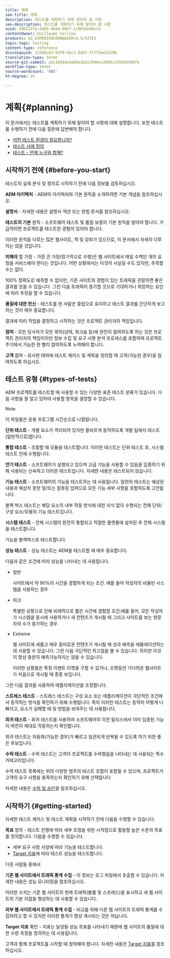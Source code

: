 ```yaml
---
title: 계획
seo-title: 계획
description: 테스트를 계획하기 위해 알아야 할 사항
seo-description: 테스트를 계획하기 위해 알아야 할 사항
uuid: 29b1127a-da85-46ed-98e7-1c983eb40cfe
contentOwner: Guillaume Carlino
products: SG_EXPERIENCEMANAGER/6.5/SITES
topic-tags: testing
content-type: reference
discoiquuid: 12268c43-93f9-42c1-8dd7-f17f9ae2219b
translation-type: tm+mt
source-git-commit: a3c303d4e3a85e1b2e794bec2006c335056309fb
workflow-type: tm+mt
source-wordcount: '985'
ht-degree: 2%

---
```



# 계획{#planning}

이 문서에서는 테스트를 계획하기 위해 알아야 할 사항에 대해 설명합니다. 또한 테스트를 수행하기 전에 다음 질문에 답변해야 합니다.

* [어떤 테스트 환경이 필요합니까?](/help/sites-developing/test-environments.md)
* [테스트 사례 정의](/help/sites-developing/test-cases.md)
* [테스트 - 언제 누구와 함께?](/help/sites-developing/when-who.md)

## 시작하기 전에 {#before-you-start}

테스트의 실제 분석 및 정의로 시작하기 전에 다음 정보를 검토하십시오.

**AEM 아키텍처**  - AEM의 아키텍처와 기본 원칙을 소개하려면 기본 개념을 참조하십시오.

**설명서**  - 자세한 내용은 설명서 섹션 또는 방법 문서를 참조하십시오.

**테스트의 기본**  원칙 - 소프트웨어 테스트 및 품질 보증의 기본 원칙을 알아야 합니다. 가급적이면 프로젝트를 테스트한 경험이 있어야 합니다.

이러한 원칙을 다루는 많은 웹사이트, 책 및 강좌가 있으므로, 이 문서에서 자세히 다루지는 않을 것입니다.

**피해야**  할 가정 - 가장 큰 가정(정기적으로 수행)은 웹 사이트에서 매일 수백만 개의 요청을 서비스해야 한다는 것입니다. 어떤 상황에서는 이것이 사실일 수도 있지만, 추측할 수는 없다.

100% 정확도로 예측할 수 없지만, 기존 사이트와 경험이 있는 트래픽을 관찰하면 좋은 결과를 얻을 수 있습니다. 그런 다음 트래픽이 증가할 것으로 기대하거나 희망하는 요인에 따라 추정을 할 수 있습니다.

**품질에 대한 헌신**  - 테스트를 한 사람은 중립으로 유지하고 테스트 결과를 간단하게 보고하는 것이 매우 중요합니다.

결과에 따라 작업을 결정하고 시작하는 것은 프로젝트 관리자의 책임입니다.

**참여**  - 모든 당사자가 모든 회의(상태, 워크숍 등)에 완전히 참여하도록 하는 것은 프로젝트 관리자의 책임이지만 정보 수집 및 요구 사항 분석 프로세스를 포함하여 프로젝트 주기에서 가능한 한 빨리 참여하도록 노력해야 합니다.

**고객**  참여 - 유사한 테마에 테스트 케이스 및 계획을 정의할 때 고객(가능한 경우)을 참여하도록 하십시오.

## 테스트 유형 {#types-of-tests}

AEM 프로젝트를 테스트할 때 사용할 수 있는 다양한 표준 테스트 분류가 있습니다. 다음 사항을 잘 알고 있어야 사용할 항목을 결정할 수 있습니다.

>[!NOTE]
>
>이 파일들은 응용 프로그램 시간순으로 나열됩니다.

**단위 테스트**  - 개별 요소가 격리되어 있지만 올바르게 동작하도록 개발 팀에서 테스트(일반적으로)합니다.

**통합 테스트**  - 조합할 때 모듈을 테스트합니다. 이러한 테스트는 단위 테스트 후, 시스템 테스트 전에 수행됩니다.

**연기 테스트**  - 소프트웨어가 실행되고 있으며 고급 기능을 사용할 수 있음을 입증하기 위해 사용되는 신속하고 더러운 테스트입니다. 자세한 내용은 테스트되지 않습니다.

**기능 테스트**  - 소프트웨어의 기능을 테스트하는 데 사용됩니다. 일련의 테스트는 예상된 내용과 예상치 못한 및/또는 잘못된 입력으로 모든 기능 세부 사항을 포함하도록 고안됩니다.

블랙 박스 테스트는 해당 요소의 내부 작동 방식에 대한 지식 없이 수행되는 전체 단위/구성 요소/모듈의 기능 테스트입니다.

**시스템 테스트**  - 전체 시스템이 완전히 통합되고 적절한 플랫폼에 설치된 후 전체 시스템을 테스트합니다.

기능을 블랙박스로 테스트합니다.

**성능 테스트**  - 성능 테스트는 AEM을 테스트할 때 매우 중요합니다.

다음과 같은 조건에 따라 성능을 나타내는 데 사용됩니다.

* 일반

   사이트에서 약 90%의 시간을 경험하게 되는 조건. 예를 들어 작성자의 비율만 시스템을 사용하는 경우

* 피크

   특별한 상황으로 인해 비례적으로 짧은 시간에 경험할 조건;예를 들어, 모든 작성자가 시스템을 동시에 사용하거나 새 컨텐츠가 게시될 때 그리고 사이트를 보는 방문자의 수가 증가하는 경우

* Extreme

   웹 사이트에 새롭고 매우 흥미로운 컨텐츠가 게시될 때 성과 예측을 에뮬레이션하는 데 사용할 수 있습니다. 그런 다음 극단적인 최고점을 볼 수 있습니다. 하지만 이것이 항상 충분히 예측가능하지는 않을 수 있습니다.

   이러한 상황들은 특정 이벤트 티켓을 구할 수 있거나, 오랫동안 기다려온 웹사이트가 처음으로 게시될 때 종종 보입니다.

그런 다음 결과를 사용하여 애플리케이션을 조정합니다.

**스트레스 테스트**  - 스트레스 테스트는 구성 요소 또는 애플리케이션이 극단적인 조건에서 동작하는 방식을 확인하기 위해 수행됩니다. 특히 이러한 테스트는 동작이 어떻게 나빠지고, 요소가 실패할 때 및 방법을 보여주는 데 사용됩니다.

**회귀 테스트**  - 회귀 테스트를 사용하여 소프트웨어의 이전 릴리스에서 이미 입증된 기능이 여전히 제대로 작동하는지 확인합니다.

회귀 테스트는 자동화(가능한 경우)가 빠르고 일관되게 반복될 수 있도록 하기 위한 좋은 후보입니다.

**수락 테스트**  - 수락 테스트는 고객이 프로젝트를 수락했음을 나타내는 데 사용되는 특수 카테고리입니다.

수락 테스트 목록에는 위의 다양한 범주의 테스트 조합이 포함될 수 있으며, 프로젝트가 고객의 요구 사항을 충족하는지 확인하기 위해 선택됩니다

자세한 내용은 [수락 및 승인](/help/sites-developing/acceptance-signoff.md)을 참조하십시오.

## 시작하기 {#getting-started}

자세한 테스트 케이스 및 테스트 계획을 시작하기 전에 다음을 수행할 수 있습니다.

**목표**  정의 - 테스트 진행에 따라 세부 조정을 위한 시작점으로 활용할 높은 수준의 목표를 정의합니다. 다음을 수행할 수 있습니다.

* 세부 요구 사항 사양에 따라 기능을 테스트합니다.
* [Target 지표](/help/managing/best-practices-further-reference.md#key-performance-indicators-and-target-metrics)에 따라 테스트 성능을 테스트합니다.

다른 사람들 중에서

**기존 웹 사이트에서 트래픽 통계 수집**  - 이 정보는 로그 파일에서 추출할 수 있습니다. 자세한 내용은 성능 모니터링을 참조하십시오.

이러한 수치는 기존 웹 사이트의 현재 트래픽(볼륨 및 스프레드)을 표시하고 새 웹 사이트의 기본 지점을 형성하는 데 사용할 수 있습니다.

**외부 웹 사이트에서 트래픽 통계 수집**  - 비교를 위해 다른 웹 사이트의 트래픽 통계를 수집하려고 할 수 있지만 이러한 통계가 항상 게시되는 것은 아닙니다.

**Target 지표**  확인 - 지표는 달성될 성능 목표를 나타내기 때문에 웹 사이트의 품질에 대한 수량 측정을 정의하는 데 사용됩니다.

고객과 함께 프로젝트를 시작할 때 정의해야 합니다. 자세한 내용은 [Target 지표](/help/sites-developing/planning.md)를 참조하십시오.
